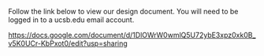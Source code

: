 Follow the link below to view our design document.
You will need to be logged in to a ucsb.edu email account.

https://docs.google.com/document/d/1DlOWrW0wmlQ5U72ybE3xpz0xk0B_v5K0UCr-KbPxot0/edit?usp=sharing